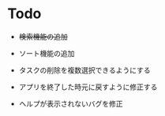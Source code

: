 # Todo

- ~~検索機能の追加~~

- ソート機能の追加

- タスクの削除を複数選択できるようにする

- アプリを終了した時元に戻すように修正する

- ヘルプが表示されないバグを修正
